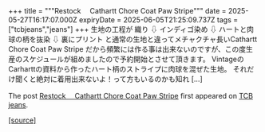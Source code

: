 +++
title = """Restock 　Cathartt Chore Coat Paw Stripe"""
date = 2025-05-27T16:17:07.000Z
expiryDate = 2025-06-05T21:25:09.737Z
tags = ["tcbjeans","jeans"]
+++
生地の工程が 織り ⇩ インディゴ染め ⇩ ハートと肉球の柄を抜染 ⇩ 裏にプリント と通常の生地と違ってメチャクチャ長いCathartt Chore Coat Paw Stripe だから頻繁には作る事は出来ないのですが、この度生産のスケジュールが組めましたので予約開始とさせて頂きます。 VintageのCarharttの資料から作ったハート柄のストライプに肉球を混ぜた生地。 それだけ聞くと絶対に着用出来ないよ！って方もいるのかも知れ \[…\]

The post [Restock 　Cathartt Chore Coat Paw Stripe](http://tcbjeans.com/2025/05/28/52639) first appeared on [TCB jeans](http://tcbjeans.com).

[[source]](http://tcbjeans.com/2025/05/28/52639)
